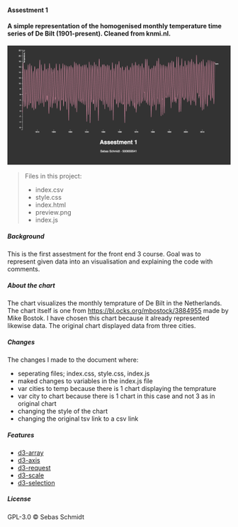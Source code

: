 #### Assestment 1
 #### A simple representation of the homogenised monthly temperature time series of De Bilt (1901-present). Cleaned from knmi.nl.

![cover](preview.png)


  >Files in this project:
  > * index.csv
  > * style.css
  > * index.html
  > * preview.png
  > * index.js


 ##### Background
This is the first assestment for the front end 3 course. Goal was to represent given data into an visualisation and explaining the code with comments.

 ##### About the chart
The chart visualizes the monthly temprature of De Bilt in the Netherlands.
The chart itself is one from https://bl.ocks.org/mbostock/3884955 made by Mike Bostok. I have chosen this chart because it already represented likewise data. The original chart displayed data from three cities.

 ##### Changes
The changes I made to the document where:
* seperating files; index.css, style.css, index.js
* maked changes to variables in the index.js file
* var cities to temp because there is 1 chart displaying the temprature
* var city to chart because there is 1 chart in this case and not 3 as in original chart
* changing the style of the chart
* changing the original tsv link to a csv link


 ##### Features
 * [d3-array](https://github.com/d3/d3-array#api-reference)
 * [d3-axis](https://github.com/d3/d3-axis#api-reference )
 * [d3-request](https://github.com/d3/d3-request#api-reference)
 * [d3-scale](https://github.com/d3/d3-scale#api-reference)
 * [d3-selection](https://github.com/d3/d3-selection#api-reference)

 ##### License
 GPL-3.0 © Sebas Schmidt
